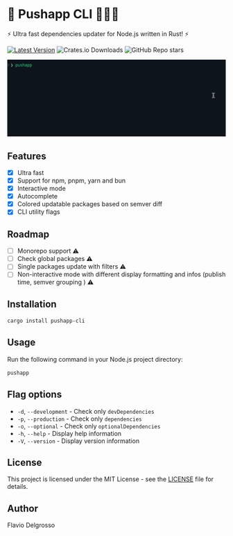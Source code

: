 # 🚀 Pushapp CLI 🏋🏻‍♂️

⚡ Ultra fast dependencies updater for Node.js written in Rust! ⚡

[![Latest Version]][crates.io] ![Crates.io Downloads](https://img.shields.io/crates/d/pushapp-cli) ![GitHub Repo stars](https://img.shields.io/github/stars/flaviodelgrosso/pushapp?style=flat)

[Latest Version]: https://img.shields.io/crates/v/pushapp-cli.svg
[crates.io]: https://crates.io/crates/pushapp-cli

![image](pushapp-cli.gif)

## Features

- [x] Ultra fast
- [x] Support for npm, pnpm, yarn and bun
- [x] Interactive mode
- [x] Autocomplete
- [x] Colored updatable packages based on semver diff
- [x] CLI utility flags

## Roadmap

- [ ] Monorepo support ⚠️
- [ ] Check global packages ⚠️
- [ ] Single packages update with filters ⚠️
- [ ] Non-interactive mode with different display formatting and infos (publish time, semver grouping ) ⚠️

## Installation

```bash
cargo install pushapp-cli
```

## Usage

Run the following command in your Node.js project directory:

```bash
pushapp
```

## Flag options

- `-d`, `--development` - Check only `devDependencies`
- `-p`, `--production` - Check only `dependencies`
- `-o`, `--optional` - Check only `optionalDependencies`
- `-h`, `--help` - Display help information
- `-V`, `--version` - Display version information

## License

This project is licensed under the MIT License - see the [LICENSE](LICENSE) file for details.

## Author

Flavio Delgrosso
